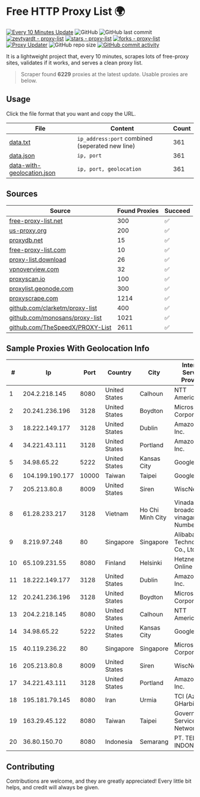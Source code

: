 
# Free HTTP Proxy List 🌍

[![Every 10 Minutes Update](https://github.com/mertguvencli/http-proxy-list/actions/workflows/main.yml/badge.svg?branch=main)](https://github.com/mertguvencli/http-proxy-list/actions/workflows/main.yml)
![GitHub](https://img.shields.io/github/license/mertguvencli/http-proxy-list)
![GitHub last commit](https://img.shields.io/github/last-commit/mertguvencli/http-proxy-list)
[![zevtyardt - proxy-list](https://img.shields.io/static/v1?label=zevtyardt&message=proxy-list&color=blue&logo=github)](https://github.com/zevtyardt/proxy-list "Go to GitHub repo")
[![stars - proxy-list](https://img.shields.io/github/stars/zevtyardt/proxy-list?style=social)](https://github.com/zevtyardt/proxy-list)
[![forks - proxy-list](https://img.shields.io/github/forks/zevtyardt/proxy-list?style=social)](https://github.com/zevtyardt/proxy-list)
[![Proxy Updater](https://github.com/zevtyardt/proxy-list/workflows/Proxy%20Updater/badge.svg)](https://github.com/zevtyardt/proxy-list/actions?query=workflow:"Proxy+Updater")
![GitHub repo size](https://img.shields.io/github/repo-size/zevtyardt/proxy-list)
[![GitHub commit activity](https://img.shields.io/github/commit-activity/m/zevtyardt/proxy-list?logo=commits)](https://github.com/zevtyardt/proxy-list/commits/main)

It is a lightweight project that, every 10 minutes, scrapes lots of free-proxy sites, validates if it works, and serves a clean proxy list.

> Scraper found **6229** proxies at the latest update. Usable proxies are below.

## Usage

Click the file format that you want and copy the URL.

|File|Content|Count|
|----|-------|-----|
|[data.txt](https://raw.githubusercontent.com/mertguvencli/http-proxy-list/main/proxy-list/data.txt)|`ip_address:port` combined (seperated new line)|361|
|[data.json](https://raw.githubusercontent.com/mertguvencli/http-proxy-list/main/proxy-list/data.json)|`ip, port`|361|
|[data-with-geolocation.json](https://raw.githubusercontent.com/mertguvencli/http-proxy-list/main/proxy-list/data-with-geolocation.json)|`ip, port, geolocation`|361|

## Sources

|Source|Found Proxies|Succeed|
|------|-------------|-------|
|[free-proxy-list.net](https://free-proxy-list.net)|300|✅|
|[us-proxy.org](https://www.us-proxy.org)|200|✅|
|[proxydb.net](http://proxydb.net)|15|✅|
|[free-proxy-list.com](https://free-proxy-list.com/?page=&port=&type%5B%5D=http&type%5B%5D=https&up_time=0&search=Search)|10|✅|
|[proxy-list.download](https://www.proxy-list.download/HTTP)|26|✅|
|[vpnoverview.com](https://vpnoverview.com/privacy/anonymous-browsing/free-proxy-servers)|32|✅|
|[proxyscan.io](https://www.proxyscan.io)|100|✅|
|[proxylist.geonode.com](https://proxylist.geonode.com/api/proxy-list?limit=300&page=1&sort_by=lastChecked&sort_type=desc&protocols=http,https)|300|✅|
|[proxyscrape.com](https://api.proxyscrape.com/v2/?request=displayproxies&protocol=http&timeout=10000&country=all&ssl=all&anonymity=all)|1214|✅|
|[github.com/clarketm/proxy-list](https://raw.githubusercontent.com/clarketm/proxy-list/master/proxy-list-raw.txt)|400|✅|
|[github.com/monosans/proxy-list](https://raw.githubusercontent.com/monosans/proxy-list/main/proxies/http.txt)|1021|✅|
|[github.com/TheSpeedX/PROXY-List](https://raw.githubusercontent.com/TheSpeedX/PROXY-List/master/http.txt)|2611|✅|


## Sample Proxies With Geolocation Info

|#|Ip|Port|Country|City|Internet Service Provider|
|-|--|----|-------|----|-------------------------|
|1|204.2.218.145|8080|United States|Calhoun|NTT America, Inc.|
|2|20.241.236.196|3128|United States|Boydton|Microsoft Corporation|
|3|18.222.149.177|3128|United States|Dublin|Amazon.com, Inc.|
|4|34.221.43.111|3128|United States|Portland|Amazon.com, Inc.|
|5|34.98.65.22|5222|United States|Kansas City|Google LLC|
|6|104.199.190.177|10000|Taiwan|Taipei|Google LLC|
|7|205.213.80.8|8009|United States|Siren|WiscNet|
|8|61.28.233.217|3128|Vietnam|Ho Chi Minh City|Vinadata broadcast via vinagame AS Number|
|9|8.219.97.248|80|Singapore|Singapore|Alibaba (US) Technology Co., Ltd.|
|10|65.109.231.55|8080|Finland|Helsinki|Hetzner Online GmbH|
|11|18.222.149.177|3128|United States|Dublin|Amazon.com, Inc.|
|12|20.241.236.196|3128|United States|Boydton|Microsoft Corporation|
|13|204.2.218.145|8080|United States|Calhoun|NTT America, Inc.|
|14|34.98.65.22|5222|United States|Kansas City|Google LLC|
|15|40.119.236.22|80|Singapore|Singapore|Microsoft Corporation|
|16|205.213.80.8|8009|United States|Siren|WiscNet|
|17|34.221.43.111|3128|United States|Portland|Amazon.com, Inc.|
|18|195.181.79.145|8080|Iran|Urmia|TCI (Az. GHarbi)|
|19|163.29.45.122|8080|Taiwan|Taipei|Government Service Network|
|20|36.80.150.70|8080|Indonesia|Semarang|PT. TELKOM INDONESIA|



## Contributing

Contributions are welcome, and they are greatly appreciated! Every
little bit helps, and credit will always be given.

